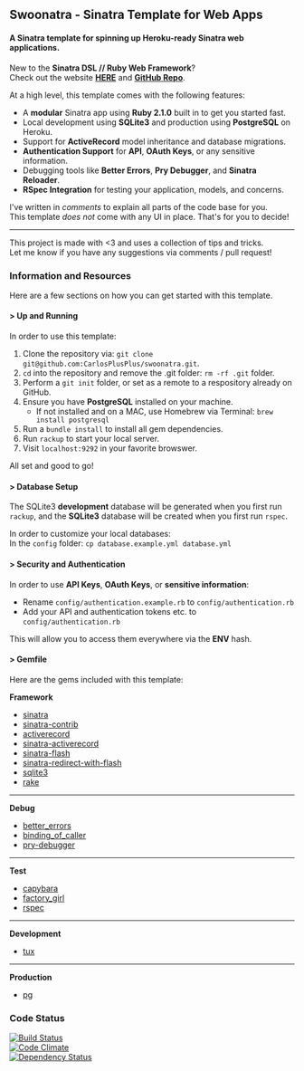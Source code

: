 ## Swoonatra - Sinatra Template for Web Apps

#### A Sinatra template for spinning up Heroku-ready Sinatra web applications.
 
New to the **Sinatra DSL // Ruby Web Framework**?  
Check out the website **[HERE](http://www.sinatrarb.com/)** and **[GitHub Repo](https://github.com/sinatra/sinatra)**.

At a high level, this template comes with the following features:  

- A **modular** Sinatra app using **Ruby 2.1.0** built in to get you started fast. 
- Local development using **SQLite3** and production using **PostgreSQL** on Heroku.
- Support for **ActiveRecord** model inheritance and database migrations.
- **Authentication Support** for **API**, **OAuth Keys**, or any sensitive information.
- Debugging tools like **Better Errors**, **Pry Debugger**, and **Sinatra Reloader**.
- **RSpec Integration** for testing your application, models, and concerns.

I've written in *comments* to explain all parts of the code base for you.  
This template *does not* come with any UI in place. That's for you to decide!

---

This project is made with <3 and uses a collection of tips and tricks.  
Let me know if you have any suggestions via comments / pull request!

### Information and Resources

Here are a few sections on how you can get started with this template.

#### > Up and Running

In order to use this template:

1.  Clone the repository via: `git clone git@github.com:CarlosPlusPlus/swoonatra.git`.
2.  `cd` into the repository and remove the .git folder: `rm -rf .git` folder.
3.  Perform a `git init` folder, or set as a remote to a respository already on GitHub.
4.  Ensure you have **PostgreSQL** installed on your machine.
	- If not installed and on a MAC, use Homebrew via Terminal: `brew install postgresql`
5. Run a `bundle install` to install all gem dependencies.
6. Run `rackup` to start your local server.
7. Visit `localhost:9292` in your favorite browswer.

All set and good to go!

#### > Database Setup

The SQLite3 **development** database will be generated when you first run `rackup`, and the **SQLite3** database will be created when you first run `rspec`.

In order to customize your local databases:  
In the `config` folder: `cp database.example.yml database.yml`

#### > Security and Authentication

In order to use **API Keys**, **OAuth Keys**, or **sensitive information**:

- Rename `config/authentication.example.rb` to `config/authentication.rb`
- Add your API and authentication tokens etc. to `config/authentication.rb`

This will allow you to access them everywhere via the **ENV** hash.

#### > Gemfile

Here are the gems included with this template:

**Framework**  

- [sinatra](http://www.sinatrarb.com/)
- [sinatra-contrib](https://github.com/sinatra/sinatra-contrib)
- [activerecord](http://guides.rubyonrails.org/active_record_querying.html)
- [sinatra-activerecord](https://github.com/bmizerany/sinatra-activerecord)
- [sinatra-flash](https://github.com/SFEley/sinatra-flash)
- [sinatra-redirect-with-flash](https://github.com/vast/sinatra-redirect-with-flash)
- [sqlite3](https://github.com/luislavena/sqlite3-ruby)
- [rake](http://rake.rubyforge.org/)

---

**Debug**  

- [better_errors](https://github.com/charliesome/better_errors)
- [binding_of_caller](https://github.com/banister/binding_of_caller)
- [pry-debugger](https://github.com/nixme/pry-debugger)

---

**Test**

- [capybara](www.test.com)
- [factory_girl](www.test.com)
- [rspec](www.test.com)

---

**Development**  

- [tux](https://github.com/cldwalker/tux)

---

**Production**  

- [pg](https://github.com/ged/ruby-pg)

### Code Status

[![Build Status](https://travis-ci.org/CarlosPlusPlus/swoonatra.png?branch=master)](https://travis-ci.org/CarlosPlusPlus/swoonatra)    
[![Code Climate](https://codeclimate.com/github/CarlosPlusPlus/swoonatra.png)](https://codeclimate.com/github/CarlosPlusPlus/swoonatra)  
[![Dependency Status](https://gemnasium.com/CarlosPlusPlus/swoonatra.png)](https://gemnasium.com/CarlosPlusPlus/swoonatra)
